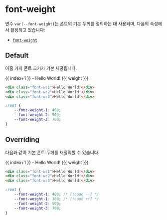 <script setup>
import ExampleSection from "../components/ExampleSection.vue"
</script>

# font-weight

변수 `var(--font-weight)`는 폰트의 기본 두께를 정의하는 데 사용되며, 다음의 속성에서 활용되고 있습니다:

-   [`font-weight`](../utility/font/font-weight.md)

## Default

아홉 가지 폰트 크기가 기본 제공됩니다.

<ExampleSection>
<div class="w:full">
    <div v-for="weight, index of [400, 500, 700]"
        :class="`font-weight:${index+1}`">
        {{ index+1 }} - Hello World! ({{ weight }})
    </div>
</div>
</ExampleSection>

```html
<div class="font-w:1">Hello World!</div>
<div class="font-w:2">Hello World!</div>
<div class="font-w:3">Hello World!</div>
```

```css
:root {
    --font-weight-1: 400;
    --font-weight-2: 500;
    --font-weight-3: 700;
}
```

## Overriding

다음과 같이 기본 폰트 두께를 재정의할 수 있습니다.

<ExampleSection>
<div class="w:full">
    <div v-for="weight, index of [300, 500, 700]"
        :style="`font-weight:${weight}`">
        {{ index+1 }} - Hello World! ({{ weight }})
    </div>
</div>
</ExampleSection>

```html
<div class="font-w:1">Hello World!</div>
<div class="font-w:2">Hello World!</div>
<div class="font-w:3">Hello World!</div>
```

```css
:root {
    --font-weight-1: 400; /* [!code --] */
    --font-weight-1: 300; /* [!code ++] */
    --font-weight-2: 500;
    --font-weight-3: 700;
}
```
